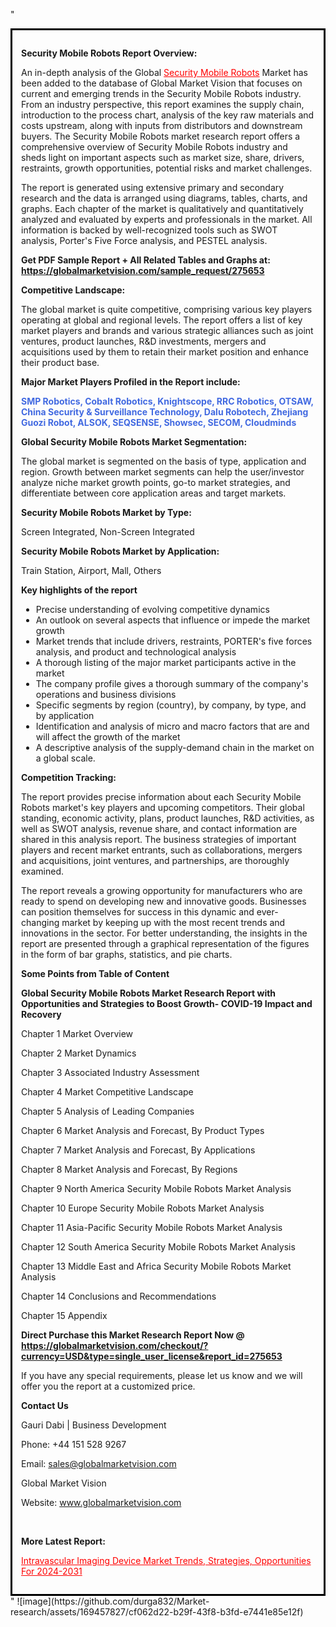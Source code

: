 "<div style='border: 3px solid black; padding: 1em;'>

<strong>Security Mobile Robots Report Overview:</strong>

An in-depth analysis of the Global <a style='color: #ff0000;' href='https://globalmarketvision.com/reports/global-security-mobile-robots-market/275653'>Security Mobile Robots</a> Market has been added to the database of Global Market Vision that focuses on current and emerging trends in the Security Mobile Robots industry. From an industry perspective, this report examines the supply chain, introduction to the process chart, analysis of the key raw materials and costs upstream, along with inputs from distributors and downstream buyers. The Security Mobile Robots market research report offers a comprehensive overview of Security Mobile Robots industry and sheds light on important aspects such as market size, share, drivers, restraints, growth opportunities, potential risks and market challenges.

The report is generated using extensive primary and secondary research and the data is arranged using diagrams, tables, charts, and graphs. Each chapter of the market is qualitatively and quantitatively analyzed and evaluated by experts and professionals in the market. All information is backed by well-recognized tools such as SWOT analysis, Porter's Five Force analysis, and PESTEL analysis.

<strong>Get PDF Sample Report + All Related Tables and Graphs at</strong><strong>:</strong><strong> <a style='color: #ff0000;' href='https://globalmarketvision.com/sample_request/275653?utm_source=linkedinPulse&utm_medium=SN&utm_campaign=SN'><strong>https://globalmarketvision.com/sample_request/275653</strong></a></strong>

<strong>Competitive Landscape:</strong>

The global market is quite competitive, comprising various key players operating at global and regional levels. The report offers a list of key market players and brands and various strategic alliances such as joint ventures, product launches, R&amp;D investments, mergers and acquisitions used by them to retain their market position and enhance their product base.

<strong>Major Market Players Profiled in the Report include:</strong>

<strong style='color: #4169e1;'>SMP Robotics, Cobalt Robotics, Knightscope, RRC Robotics, OTSAW, China Security & Surveillance Technology, Dalu Robotech, Zhejiang Guozi Robot, ALSOK, SEQSENSE, Showsec, SECOM, Cloudminds</strong>

<strong>Global Security Mobile Robots Market Segmentation:</strong>

The global market is segmented on the basis of type, application and region. Growth between market segments can help the user/investor analyze niche market growth points, go-to market strategies, and differentiate between core application areas and target markets.

<strong>Security Mobile Robots Market by Type</strong><strong>:</strong>

Screen Integrated, Non-Screen Integrated

<strong>Security Mobile Robots Market by</strong><strong> Application:</strong>

Train Station, Airport, Mall, Others

<strong>Key highlights of the report</strong>
<ul>
  <li>Precise understanding of evolving competitive dynamics</li>
  <li>An outlook on several aspects that influence or impede the market growth</li>
  <li>Market trends that include drivers, restraints, PORTER's five forces analysis, and product and technological analysis</li>
  <li>A thorough listing of the major market participants active in the market</li>
  <li>The company profile gives a thorough summary of the company's operations and business divisions</li>
  <li>Specific segments by region (country), by company, by type, and by application</li>
  <li>Identification and analysis of micro and macro factors that are and will affect the growth of the market</li>
  <li>A descriptive analysis of the supply-demand chain in the market on a global scale.</li>
</ul>
<strong>Competition Tracking:</strong>

The report provides precise information about each Security Mobile Robots market's key players and upcoming competitors. Their global standing, economic activity, plans, product launches, R&amp;D activities, as well as SWOT analysis, revenue share, and contact information are shared in this analysis report. The business strategies of important players and recent market entrants, such as collaborations, mergers and acquisitions, joint ventures, and partnerships, are thoroughly examined.

The report reveals a growing opportunity for manufacturers who are ready to spend on developing new and innovative goods. Businesses can position themselves for success in this dynamic and ever-changing market by keeping up with the most recent trends and innovations in the sector. For better understanding, the insights in the report are presented through a graphical representation of the figures in the form of bar graphs, statistics, and pie charts.

<strong>Some Points from Table of Content</strong>

<strong>Global Security Mobile Robots Market Research Report with Opportunities and Strategies to Boost Growth- COVID-19 Impact and Recovery</strong>

Chapter 1 Market Overview

Chapter 2 Market Dynamics

Chapter 3 Associated Industry Assessment

Chapter 4 Market Competitive Landscape

Chapter 5 Analysis of Leading Companies

Chapter 6 Market Analysis and Forecast, By Product Types

Chapter 7 Market Analysis and Forecast, By Applications

Chapter 8 Market Analysis and Forecast, By Regions

Chapter 9 North America Security Mobile Robots Market Analysis

Chapter 10 Europe Security Mobile Robots Market Analysis

Chapter 11 Asia-Pacific Security Mobile Robots Market Analysis

Chapter 12 South America Security Mobile Robots Market Analysis

Chapter 13 Middle East and Africa Security Mobile Robots Market Analysis

Chapter 14 Conclusions and Recommendations

Chapter 15 Appendix

<strong>Direct Purchase this Market Research Report Now @ <a style='color: #ff0000;' href='https://globalmarketvision.com/checkout/?currency=USD&type=single_user_license&report_id=275653?utm_source=linkedinPulse&utm_medium=SN&utm_campaign=SN'><strong>https://globalmarketvision.com/checkout/?currency=USD&type=single_user_license&report_id=275653</strong></a></strong>

If you have any special requirements, please let us know and we will offer you the report at a customized price.
<p id='ember58' class='ember-view reader-content-blocks__paragraph'><strong>Contact Us</strong></p>
<p id='ember59' class='ember-view reader-content-blocks__paragraph'>Gauri Dabi | Business Development</p>
<p id='ember60' class='ember-view reader-content-blocks__paragraph'>Phone: +44 151 528 9267</p>
Email: <a href='mailto:sales@globalmarketvision.com'>sales@globalmarketvision.com</a>

Global Market Vision

Website: <a href='http://www.globalmarketvision.com/'>www.globalmarketvision.com</a>

&nbsp;

<strong>More Latest Report:</strong>

<a style='color: #ff0000;' href='https://www.linkedin.com/pulse/intravascular-imaging-device-market-trends-strategies-neha-more-epkbf/?published=t'>Intravascular Imaging Device Market Trends, Strategies, Opportunities For 2024-2031</a>

</div>"
![image](https://github.com/durga832/Market-research/assets/169457827/cf062d22-b29f-43f8-b3fd-e7441e85e12f)
